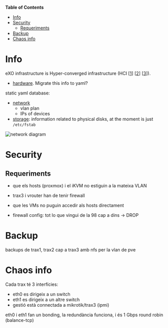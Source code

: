 <!-- START doctoc generated TOC please keep comment here to allow auto update -->
<!-- DON'T EDIT THIS SECTION, INSTEAD RE-RUN doctoc TO UPDATE -->
**Table of Contents**

- [Info](#info)
- [Security](#security)
  - [Requeriments](#requeriments)
- [Backup](#backup)
- [Chaos info](#chaos-info)

<!-- END doctoc generated TOC please keep comment here to allow auto update -->

# Info

eXO infrastructure is Hyper-converged infrastructure (HCI [[1](https://en.wikipedia.org/wiki/Hyper-converged_infrastructure)] [[2](http://www.helixstorm.com/hyperconverged-infrastructure/)] [[3](https://www.prowesscorp.com/hyper-converged-infrastructure-the-next-data-center-evolution/)]).

- [hardware](https://github.com/guifi-exo/public/blob/master/infrastructure/hardware.md). Migrate this info to yaml?

static yaml database:

- [network](https://github.com/guifi-exo/public/blob/master/infrastructure/db/network.yml)
    - vlan plan
    - IPs of devices
- [storage](https://github.com/guifi-exo/public/blob/master/infrastructure/db/storage.yml): information related to physical disks, at the moment is just `/etc/fstab`


![network diagram](https://github.com/guifi-exo/public/raw/master/infrastructure/diagrams/network_diagram.png)

# Security

## Requeriments

- que els hosts (proxmox) i el iKVM no estiguin a la mateixa VLAN
- trax3 i vrouter han de tenir firewall
- que les VMs no puguin accedir als hosts directament


- firewall config: tot lo que vingui de la 98 cap a dins -> DROP

# Backup

backups de trax1, trax2 cap a trax3 amb nfs per la vlan de pve

# Chaos info

Cada trax té 3 interfícies:

- eth0 es dirigeix a un switch
- eth1 es dirigeix a un altre switch
- gestió està connectada a mikrotik/trax3 (ipmi)

eth0 i eth1 fan un bonding, la redundància funciona, i és 1 Gbps round robin (balance-tcp)
